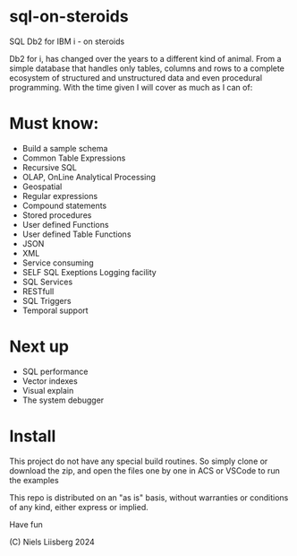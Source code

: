 # sql-on-steroids

SQL Db2 for IBM i - on steroids

Db2 for i, has changed over the years to a different kind of animal. 
From a simple database that handles only tables, columns and 
rows to a complete ecosystem of structured and unstructured data and even procedural programming.
With the time given I will cover as much as I can of:
 
# Must know:
- Build a sample schema 
- Common Table Expressions
- Recursive SQL
- OLAP, OnLine Analytical Processing
- Geospatial 
- Regular expressions
- Compound statements
- Stored procedures 
- User defined Functions 
- User defined Table Functions
- JSON
- XML
- Service consuming
- SELF SQL Exeptions Logging facility
- SQL Services
- RESTfull
- SQL Triggers
- Temporal support

# Next up
- SQL performance
- Vector indexes
- Visual explain
- The system debugger

# Install
This project do not have any special build routines. So simply clone or download the zip, and open the files one by one in ACS or VSCode to run the examples 

This repo is distributed on an "as is" basis, without warranties or conditions of any kind, either express or implied.

Have fun 

(C) Niels Liisberg 2024
